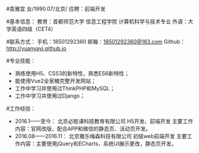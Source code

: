 #袁雅宜 女/1990.07/北京/  应聘：前端开发

#基本信息：
教育：首都师范大学 信息工程学院 计算机科学与技术专业
外语：大学英语四级（CET4）

#联系方式：
手机：18501292360
邮箱：18501292360@163.com
Github：http://yuanyayi.github.io

#专业技能：
- 熟练使用H5、CSS3的新特性，熟悉ES6新特性；
- 能使用Vue2全家桶完整开发网站；
- 工作中学习并使用过ThinkPHP和MySQL；
- 工作中学习并使用过Django；

#工作经验：
- 2016.1——至今：
北京必胜课科技教育有限公司 H5开发、前端开发
主要工作内容：官网改版，配合APP和微信的静态页、活动页开发。
- 2016.08——2016.11：
北京雅乐梅森科技有限公司 初级web前端开发
主要工作内容：主要使用jQuery和ECharts，系统UI展示更改，静态页开发。

